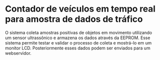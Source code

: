 # Contador de veículos em tempo real para amostra de dados de tráfico

O sistema coleta amostras positivas de objetos em movimento utilizando um sensor ultrassônico e armazena os dados através da EEPROM.
Esse sistema permite testar e validar o processo de coleta e mostrá-lo em um monitor LCD. Posteriormente esses dados podem ser enviados para um webservidor.
